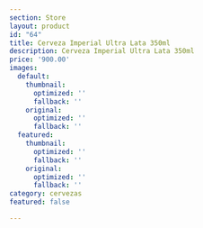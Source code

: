 ```yaml
---
section: Store
layout: product
id: "64"
title: Cerveza Imperial Ultra Lata 350ml
description: Cerveza Imperial Ultra Lata 350ml
price: '900.00'
images:
  default:
    thumbnail:
      optimized: ''
      fallback: ''
    original:
      optimized: ''
      fallback: ''
  featured:
    thumbnail:
      optimized: ''
      fallback: ''
    original:
      optimized: ''
      fallback: ''
category: cervezas
featured: false

---
```

